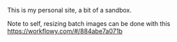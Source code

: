 This is my personal site, a bit of a sandbox.

Note to self, resizing batch images can be done with this https://workflowy.com/#/884abe7a071b

